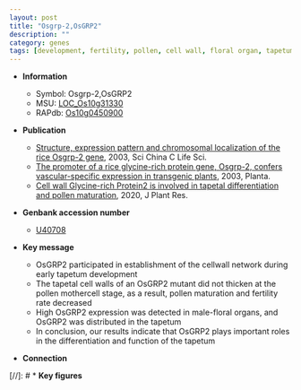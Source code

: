 ```yaml
---
layout: post
title: "Osgrp-2,OsGRP2"
description: ""
category: genes
tags: [development, fertility, pollen, cell wall, floral organ, tapetum, tapetal]
---
```


* **Information**  
    + Symbol: Osgrp-2,OsGRP2  
    + MSU: [LOC_Os10g31330](http://rice.plantbiology.msu.edu/cgi-bin/ORF_infopage.cgi?orf=LOC_Os10g31330)  
    + RAPdb: [Os10g0450900](http://rapdb.dna.affrc.go.jp/viewer/gbrowse_details/irgsp1?name=Os10g0450900)  

* **Publication**  
    + [Structure, expression pattern and chromosomal localization of the rice Osgrp-2 gene](http://www.ncbi.nlm.nih.gov/pubmed?term=Structure,+expression+pattern+and+chromosomal+localization+of+the+rice+Osgrp-2+gene%5BTitle%5D), 2003, Sci China C Life Sci.
    + [The promoter of a rice glycine-rich protein gene, Osgrp-2, confers vascular-specific expression in transgenic plants](http://www.ncbi.nlm.nih.gov/pubmed?term=The+promoter+of+a+rice+glycine-rich+protein+gene,+Osgrp-2,+confers+vascular-specific+expression+in+transgenic+plants%5BTitle%5D), 2003, Planta.
    + [Cell wall Glycine-rich Protein2 is involved in tapetal differentiation and pollen maturation](http://www.ncbi.nlm.nih.gov/pubmed?term=Cell+wall+Glycine-rich+Protein2+is+involved+in+tapetal+differentiation+and+pollen+maturation%5BTitle%5D), 2020, J Plant Res.

* **Genbank accession number**  
    + [U40708](http://www.ncbi.nlm.nih.gov/nuccore/U40708)

* **Key message**  
    + OsGRP2 participated in establishment of the cellwall network during early tapetum development
    + The tapetal cell walls of an OsGRP2 mutant did not thicken at the pollen mothercell stage, as a result, pollen maturation and fertility rate decreased
    + High OsGRP2 expression was detected in male-floral organs, and OsGRP2 was distributed in the tapetum
    + In conclusion, our results indicate that OsGRP2 plays important roles in the differentiation and function of the tapetum

* **Connection**  

[//]: # * **Key figures**  


